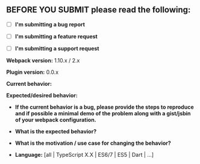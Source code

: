 ## **BEFORE YOU SUBMIT** please read the following:

- [ ] **I'm submitting a bug report**
- [ ] **I'm submitting a feature request**
- [ ] **I'm submitting a support request**


**Webpack version:**
1.10.x / 2.x

**Plugin version:**
0.0.x

**Current behavior:**


**Expected/desired behavior:**


* **If the current behavior is a bug, please provide the steps to reproduce and if possible a minimal demo of the problem along with a gist/jsbin of your webpack configuration.**


* **What is the expected behavior?**


* **What is the motivation / use case for changing the behavior?**


* **Language:** [all | TypeScript X.X | ES6/7 | ES5 | Dart | ...]
